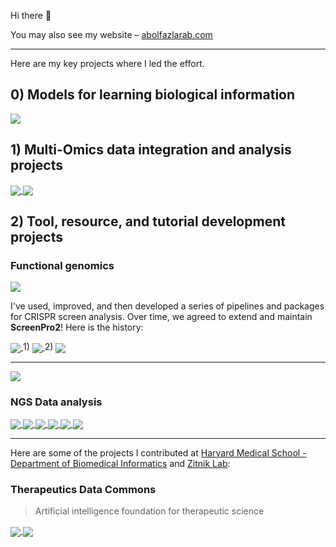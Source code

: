 Hi there 👋

You may also see my website – [abolfazlarab.com](https://abolfazlarab.com/)

<!-- 
![Abe's GitHub stats](https://github-readme-stats.vercel.app/api?username=abearab&show_icons=true&theme=radical)
-->

___
Here are my key projects where I led the effort.

## 0) Models for learning biological information
<a href="https://github.com/abearab/Cancer-Cell-Encoder">
  <img align="center" src="https://github-readme-stats.vercel.app/api/pin/?username=abearab&repo=Cancer-Cell-Encoder&theme=tokyonight" />
</a>


## 1) Multi-Omics data integration and analysis projects

<a href="https://github.com/GilbertLabUCSF/Decitabine-treatment">
  <img align="center" src="https://github-readme-stats.vercel.app/api/pin/?username=GilbertLabUCSF&repo=Decitabine-treatment&theme=tokyonight" />
</a>

<a href="https://github.com/abearab/sc-haircut-net">
  <img align="center" src="https://github-readme-stats.vercel.app/api/pin/?username=abearab&repo=sc-haircut-net&theme=tokyonight" />
</a>

## 2) Tool, resource, and tutorial development projects

### Functional genomics

<a href="https://github.com/ArcInstitute/ScreenPro2">
  <img align="center" src="https://github-readme-stats.vercel.app/api/pin/?username=ArcInstitute&repo=ScreenPro2&theme=tokyonight" />
</a>

I've used, improved, and then developed a series of pipelines and packages for CRISPR screen analysis. Over time, we agreed to extend and maintain **ScreenPro2**! Here is the history:

<a href="https://github.com/mhorlbeck/ScreenProcessing/">
  <img align="center" src="https://github-readme-stats.vercel.app/api/pin/?username=mhorlbeck&repo=ScreenProcessing&theme=tokyonight" />
</a>
1) 
<a href="https://github.com/abearab/CRISPRi-dual-sgRNA-screens/">
  <img align="center" src="https://github-readme-stats.vercel.app/api/pin/?username=abearab&repo=CRISPRi-dual-sgRNA-screens&theme=tokyonight" />
</a>
2)
<a href="https://github.com/GilbertLabUCSF/ScreenPro2">
  <img align="center" src="https://github-readme-stats.vercel.app/api/pin/?username=GilbertLabUCSF&repo=ScreenPro2&theme=tokyonight" />
</a>

___
<!-- 
<a href="https://github.com/abearab/GISEA">
  <img align="center" src="https://github-readme-stats.vercel.app/api/pin/?username=abearab&repo=GISEA&theme=tokyonight" />
</a>
-->

<a href="https://github.com/GilbertLabUCSF/CanDI">
  <img align="center" src="https://github-readme-stats.vercel.app/api/pin/?username=GilbertLabUCSF&repo=CanDI&theme=tokyonight" />
</a>

### NGS Data analysis
<a href="https://github.com/abearab/RNAseq-tutorials">
  <img align="center" src="https://github-readme-stats.vercel.app/api/pin/?username=abearab&repo=RNAseq-tutorials&theme=tokyonight" />
</a>

<a href="https://github.com/abearab/QuantSeq-FWD-with-UMIs">
  <img align="center" src="https://github-readme-stats.vercel.app/api/pin/?username=abearab&repo=QuantSeq-FWD-with-UMIs&theme=tokyonight" />
</a>

<a href="https://github.com/goodarzilab/WES">
  <img align="center" src="https://github-readme-stats.vercel.app/api/pin/?username=goodarzilab&repo=WES&theme=tokyonight" />
</a>

<a href="https://github.com/abearab/imRIP">
  <img align="center" src="https://github-readme-stats.vercel.app/api/pin/?username=abearab&repo=imRIP&theme=tokyonight" />
</a>

<a href="https://github.com/abearab/pager">
  <img align="center" src="https://github-readme-stats.vercel.app/api/pin/?username=abearab&repo=pager&theme=tokyonight" />
</a>

<a href="https://github.com/abearab/HERVs">
  <img align="center" src="https://github-readme-stats.vercel.app/api/pin/?username=abearab&repo=HERVs&theme=tokyonight" />
</a>

___
Here are some of the projects I contributed at [Harvard Medical School - Department of Biomedical Informatics](https://github.com/hms-dbmi) and [Zitnik Lab](https://github.com/mims-harvard):

### Therapeutics Data Commons
> Artificial intelligence foundation for therapeutic science

<a href="https://github.com/abearab/TDC">
  <img align="center" src="https://github-readme-stats.vercel.app/api/pin/?username=abearab&repo=TDC&theme=tokyonight" />
</a>

<a href="https://github.com/abearab/PrimeKG">
  <img align="center" src="https://github-readme-stats.vercel.app/api/pin/?username=abearab&repo=PrimeKG&theme=tokyonight" />
</a>
